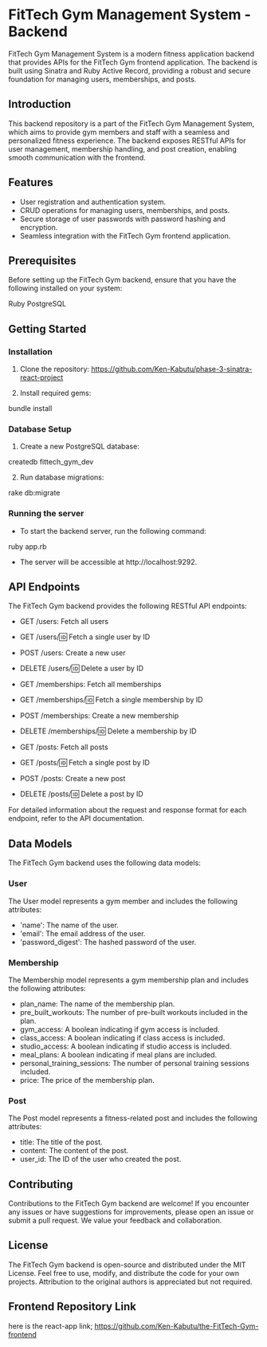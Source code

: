 # FitTech Gym Management System - Backend

FitTech Gym Management System is a modern fitness application backend that provides APIs for the FitTech Gym frontend application. The backend is built using Sinatra and Ruby Active Record, providing a robust and secure foundation for managing users, memberships, and posts.

## Introduction

This backend repository is a part of the FitTech Gym Management System, which aims to provide gym members and staff with a seamless and personalized fitness experience. The backend exposes RESTful APIs for user management, membership handling, and post creation, enabling smooth communication with the frontend.

## Features

* User registration and authentication system.
* CRUD operations for managing users, memberships, and posts.
* Secure storage of user passwords with password hashing and encryption.
* Seamless integration with the FitTech Gym frontend application.


## Prerequisites

Before setting up the FitTech Gym backend, ensure that you have the following installed on your system:

Ruby 
PostgreSQL 

## Getting Started

### Installation

1. Clone the repository:
https://github.com/Ken-Kabutu/phase-3-sinatra-react-project

2. Install required gems:

bundle install

### Database Setup

1. Create a new PostgreSQL database:

createdb fittech_gym_dev

2. Run database migrations:

rake db:migrate

### Running the server

* To start the backend server, run the following command:


ruby app.rb

* The server will be accessible at http://localhost:9292.

## API Endpoints

The FitTech Gym backend provides the following RESTful API endpoints:

* GET /users: Fetch all users

* GET /users/:id: Fetch a single user by ID

* POST /users: Create a new user

* DELETE /users/:id: Delete a user by ID

* GET /memberships: Fetch all memberships

* GET /memberships/:id: Fetch a single membership by ID

* POST /memberships: Create a new membership

* DELETE /memberships/:id: Delete a membership by ID

* GET /posts: Fetch all posts

* GET /posts/:id: Fetch a single post by ID

* POST /posts: Create a new post

* DELETE /posts/:id: Delete a post by ID

For detailed information about the request and response format for each endpoint, refer to the API documentation.

## Data Models

The FitTech Gym backend uses the following data models:

### User

The User model represents a gym member and includes the following attributes:

* 'name': The name of the user.
* 'email': The email address of the user.
* 'password_digest': The hashed password of the user.

### Membership

The Membership model represents a gym membership plan and includes the following attributes:

* plan_name: The name of the membership plan.
* pre_built_workouts: The number of pre-built workouts included in the plan.
* gym_access: A boolean indicating if gym access is included.
* class_access: A boolean indicating if class access is included.
* studio_access: A boolean indicating if studio access is included.
* meal_plans: A boolean indicating if meal plans are included.
* personal_training_sessions: The number of personal training sessions included.
* price: The price of the membership plan.

### Post

The Post model represents a fitness-related post and includes the following attributes:

* title: The title of the post.
* content: The content of the post.
* user_id: The ID of the user who created the post.

## Contributing

Contributions to the FitTech Gym backend are welcome! If you encounter any issues or have suggestions for improvements, please open an issue or submit a pull request. We value your feedback and collaboration.

## License

The FitTech Gym backend is open-source and distributed under the MIT License. Feel free to use, modify, and distribute the code for your own projects. Attribution to the original authors is appreciated but not required.

## Frontend Repository Link

here is the react-app link; https://github.com/Ken-Kabutu/the-FitTech-Gym-frontend
